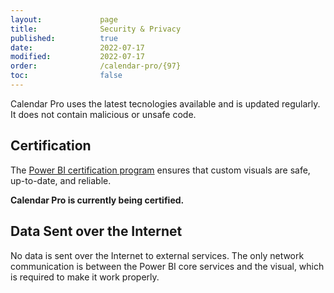 ```yaml
---
layout:             page
title:              Security & Privacy
published:          true
date:               2022-07-17
modified:           2022-07-17
order:              /calendar-pro/{97}
toc:                false
---
```

Calendar Pro uses the latest tecnologies available and is updated regularly. It does not contain malicious or unsafe code.

## Certification

The [Power BI certification program](../get-started/certification.md) ensures that custom visuals are safe, up-to-date, and reliable.

**Calendar Pro is currently being certified.**


## Data Sent over the Internet

No data is sent over the Internet to external services. The only network communication is between the Power BI core services and the visual, which is required to make it work properly.
